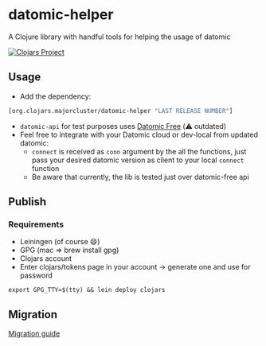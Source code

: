 # datomic-helper

A Clojure library with handful tools for helping the usage of datomic

[![Clojars Project](https://img.shields.io/clojars/v/org.clojars.majorcluster/datomic-helper.svg)](https://clojars.org/org.clojars.majorcluster/datomic-helper)

## Usage

* Add the dependency:
```clojure
[org.clojars.majorcluster/datomic-helper "LAST RELEASE NUMBER"]
```
* `datomic-api` for test purposes uses [Datomic Free](https://github.com/alexanderkiel/datomic-free) (:warning: outdated)
* Feel free to integrate with your Datomic cloud or dev-local from updated datomic:
    * `connect` is received as `conn` argument by the all the functions, just pass your desired datomic version as client to your local `connect` function
    * Be aware that currently, the lib is tested just over datomic-free api

## Publish
### Requirements
* Leiningen (of course 😄)
* GPG (mac => brew install gpg)
* Clojars account
* Enter clojars/tokens page in your account -> generate one and use for password
```shell
export GPG_TTY=$(tty) && lein deploy clojars
```

## Migration
[Migration guide](./doc/MIGRATION.md)
